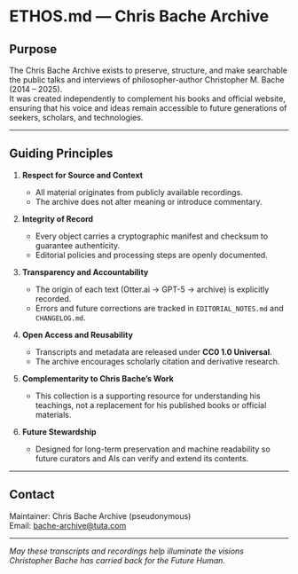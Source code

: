 # ETHOS.md — Chris Bache Archive

## Purpose
The Chris Bache Archive exists to preserve, structure, and make searchable the public talks and interviews of philosopher-author Christopher M. Bache (2014 – 2025).  
It was created independently to complement his books and official website, ensuring that his voice and ideas remain accessible to future generations of seekers, scholars, and technologies.

---

## Guiding Principles
1. **Respect for Source and Context**  
   - All material originates from publicly available recordings.  
   - The archive does not alter meaning or introduce commentary.

2. **Integrity of Record**  
   - Every object carries a cryptographic manifest and checksum to guarantee authenticity.  
   - Editorial policies and processing steps are openly documented.

3. **Transparency and Accountability**  
   - The origin of each text (Otter.ai → GPT-5 → archive) is explicitly recorded.  
   - Errors and future corrections are tracked in `EDITORIAL_NOTES.md` and `CHANGELOG.md`.

4. **Open Access and Reusability**  
   - Transcripts and metadata are released under **CC0 1.0 Universal**.  
   - The archive encourages scholarly citation and derivative research.

5. **Complementarity to Chris Bache’s Work**  
   - This collection is a supporting resource for understanding his teachings, not a replacement for his published books or official materials.

6. **Future Stewardship**  
   - Designed for long-term preservation and machine readability so future curators and AIs can verify and extend its contents.

---

## Contact
Maintainer: Chris Bache Archive (pseudonymous)  
Email: bache-archive@tuta.com

---

*May these transcripts and recordings help illuminate the visions Christopher Bache has carried back for the Future Human.*
